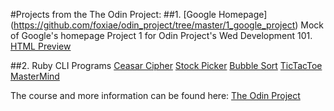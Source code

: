 #Projects from the The Odin Project:
##1. [Google Homepage] (https://github.com/foxiae/odin_project/tree/master/1_google_project)
Mock of Google's homepage
Project 1 for Odin Project's Wed Development 101.
[HTML Preview](https://htmlpreview.github.io/?https://github.com/foxiae/odin_project/blob/master/1_google_project/index.html)

##2. Ruby CLI Programs
[Ceasar Cipher](https://github.com/foxiae/odin_project/blob/master/4_ruby_building_blocks/ceasar_cipher.rb)
[Stock Picker](https://github.com/foxiae/odin_project/blob/master/4_ruby_building_blocks/stock_picker.rb)
[Bubble Sort](https://github.com/foxiae/odin_project/blob/master/5_ruby_adv_building_blocks/1_bubble_sort.rb)
[TicTacToe](https://github.com/foxiae/odin_project/blob/master/6_OOP_with_Ruby/tictactoe.rb)
[MasterMind](https://github.com/foxiae/odin_project/blob/master/6_OOP_with_Ruby/mastermind.rb)

The course and more information can be found here: <a href = "http://www.theodinproject.com"> The Odin Project</a>
